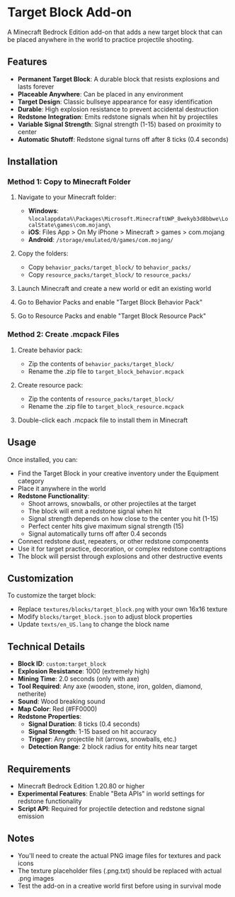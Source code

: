 # Target Block Add-on

A Minecraft Bedrock Edition add-on that adds a new target block that can be placed anywhere in the world to practice projectile shooting.

## Features

- **Permanent Target Block**: A durable block that resists explosions and lasts forever
- **Placeable Anywhere**: Can be placed in any environment
- **Target Design**: Classic bullseye appearance for easy identification
- **Durable**: High explosion resistance to prevent accidental destruction
- **Redstone Integration**: Emits redstone signals when hit by projectiles
- **Variable Signal Strength**: Signal strength (1-15) based on proximity to center
- **Automatic Shutoff**: Redstone signal turns off after 8 ticks (0.4 seconds)

## Installation

### Method 1: Copy to Minecraft Folder

1. Navigate to your Minecraft folder:
   - **Windows**: `%localappdata%\Packages\Microsoft.MinecraftUWP_8wekyb3d8bbwe\LocalState\games\com.mojang\`
   - **iOS**: Files App > On My iPhone > Minecraft > games > com.mojang
   - **Android**: `/storage/emulated/0/games/com.mojang/`

2. Copy the folders:
   - Copy `behavior_packs/target_block/` to `behavior_packs/`
   - Copy `resource_packs/target_block/` to `resource_packs/`

3. Launch Minecraft and create a new world or edit an existing world
4. Go to Behavior Packs and enable "Target Block Behavior Pack"
5. Go to Resource Packs and enable "Target Block Resource Pack"

### Method 2: Create .mcpack Files

1. Create behavior pack:
   - Zip the contents of `behavior_packs/target_block/`
   - Rename the .zip file to `target_block_behavior.mcpack`

2. Create resource pack:
   - Zip the contents of `resource_packs/target_block/`
   - Rename the .zip file to `target_block_resource.mcpack`

3. Double-click each .mcpack file to install them in Minecraft

## Usage

Once installed, you can:
- Find the Target Block in your creative inventory under the Equipment category
- Place it anywhere in the world
- **Redstone Functionality**:
  - Shoot arrows, snowballs, or other projectiles at the target
  - The block will emit a redstone signal when hit
  - Signal strength depends on how close to the center you hit (1-15)
  - Perfect center hits give maximum signal strength (15)
  - Signal automatically turns off after 0.4 seconds
- Connect redstone dust, repeaters, or other redstone components
- Use it for target practice, decoration, or complex redstone contraptions
- The block will persist through explosions and other destructive events

## Customization

To customize the target block:
- Replace `textures/blocks/target_block.png` with your own 16x16 texture
- Modify `blocks/target_block.json` to adjust block properties
- Update `texts/en_US.lang` to change the block name

## Technical Details

- **Block ID**: `custom:target_block`
- **Explosion Resistance**: 1000 (extremely high)
- **Mining Time**: 2.0 seconds (only with axe)
- **Tool Required**: Any axe (wooden, stone, iron, golden, diamond, netherite)
- **Sound**: Wood breaking sound
- **Map Color**: Red (#FF0000)
- **Redstone Properties**:
  - **Signal Duration**: 8 ticks (0.4 seconds)
  - **Signal Strength**: 1-15 based on hit accuracy
  - **Trigger**: Any projectile hit (arrows, snowballs, etc.)
  - **Detection Range**: 2 block radius for entity hits near target

## Requirements

- Minecraft Bedrock Edition 1.20.80 or higher
- **Experimental Features**: Enable "Beta APIs" in world settings for redstone functionality
- **Script API**: Required for projectile detection and redstone signal emission

## Notes

- You'll need to create the actual PNG image files for textures and pack icons
- The texture placeholder files (.png.txt) should be replaced with actual .png images
- Test the add-on in a creative world first before using in survival mode